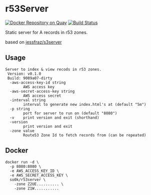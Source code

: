 # r53Server

[![Docker Repository on Quay](https://quay.io/repository/swo0k/r53server/status?token=6ae97470-ce13-47d4-a054-7b992f6507b2 "Docker Repository on Quay")](https://quay.io/repository/swo0k/r53server)
[![Build Status](https://travis-ci.org/so0k/r53Server.svg?branch=master)](https://travis-ci.org/so0k/r53Server)

Static server for A records in r53 zones.

based on [jessfraz/s3server](https://github.com/jessfraz/s3server)

## Usage

```
Server to index & view recods in r53 zones.
 Version: v0.1.0
 Build: 9089a07-dirty
  -aws-access-key-id string
        AWS access key
  -aws-secret-access-key string
        AWS access secret
  -interval string
        interval to generate new index.html's at (default "5m")
  -p string
        port for server to run on (default "8080")
  -v    print version and exit (shorthand)
  -version
        print version and exit
  -zone value
        Route53 Zone Id to fetch records from (can be repeated)
```

## Docker

```
docker run -d \
  -p 8080:8080 \
  -e AWS_ACCESS_KEY_ID \
  -e AWS_SECRET_ACCESS_KEY \
  so0k/r53server \
    -zone Z2UE.......... \
    -zone Z1W...........
```
